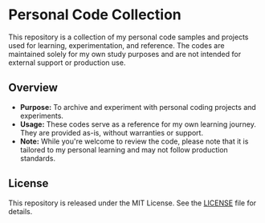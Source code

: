 # Personal Code Collection

This repository is a collection of my personal code samples and projects used for learning, experimentation, and reference. The codes are maintained solely for my own study purposes and are not intended for external support or production use.

## Overview

- **Purpose:** To archive and experiment with personal coding projects and experiments.
- **Usage:** These codes serve as a reference for my own learning journey. They are provided as-is, without warranties or support.
- **Note:** While you're welcome to review the code, please note that it is tailored to my personal learning and may not follow production standards.

## License

This repository is released under the MIT License. See the [LICENSE](LICENSE) file for details.
